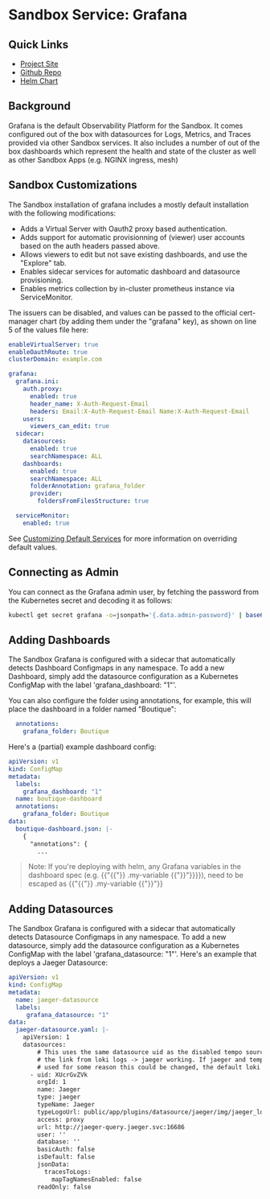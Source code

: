 # Sandbox Service: Grafana

## Quick Links
* [Project Site](https://grafana.com/)
* [Github Repo](https://github.com/grafana/grafana)
* [Helm Chart](https://github.com/grafana/helm-charts/tree/main/charts/grafana)

## Background
Grafana is the default Observability Platform for the Sandbox. It comes configured out of the box with datasources
for Logs, Metrics, and Traces provided via other Sandbox services. It also includes a number of out of the box
dashboards which represent the health and state of the cluster as well as other Sandbox Apps (e.g. NGINX ingress, mesh)

## Sandbox Customizations
The Sandbox installation of grafana includes a mostly default installation with the following modifications:

* Adds a Virtual Server with Oauth2 proxy based authentication.
* Adds support for automatic provisionning of (viewer) user accounts based on the auth headers passed above.
* Allows viewers to edit but not save existing dashboards, and use the "Explore" tab.
* Enables sidecar services for automatic dashboard and datasource provisioning.
* Enables metrics collection by in-cluster prometheus instance via ServiceMonitor.

The issuers can be disabled, and values can be passed to the official cert-manager chart (by adding them under the "grafana" key),
as shown on line 5 of the values file here:

```yaml
enableVirtualServer: true
enableOauthRoute: true
clusterDomain: example.com

grafana:
  grafana.ini:
    auth.proxy:
      enabled: true
      header_name: X-Auth-Request-Email
      headers: Email:X-Auth-Request-Email Name:X-Auth-Request-Email
    users:
      viewers_can_edit: true
  sidecar:
    datasources:
      enabled: true
      searchNamespace: ALL
    dashboards:
      enabled: true
      searchNamespace: ALL
      folderAnnotation: grafana_folder
      provider:
        foldersFromFilesStructure: true

  serviceMonitor:
    enabled: true
```

See [Customizing Default Services](../customization/default-services.md) for more information on overriding default values.

## Connecting as Admin
You can connect as the Grafana admin user, by fetching the password from the Kubernetes secret and decoding it as follows:

```bash
kubectl get secret grafana -o=jsonpath='{.data.admin-password}' | base64 -d
```


## Adding Dashboards
The Sandbox Grafana is configured with a sidecar that automatically detects Dashboard Configmaps in any namespace. To add a new
Dashboard, simply add the datasource configuration as a Kubernetes ConfigMap with the label 'grafana_dashboard: "1"'. 

You can also configure the folder using annotations, for example, this will place the dashboard in a folder named "Boutique": 

```yaml
  annotations:
    grafana_folder: Boutique
```

Here's a (partial) example dashboard config:

```yaml
apiVersion: v1
kind: ConfigMap
metadata:
  labels:
    grafana_dashboard: "1"
  name: boutique-dashboard
  annotations:
    grafana_folder: Boutique
data:
  boutique-dashboard.json: |-
    {
      "annotations": {
        ...
```

> Note: If you're deploying with helm, any Grafana variables in the dashboard spec (e.g. {{"{{"}} .my-variable {{"}}"}}}}), need to be escaped
> as {{"{{"}} .my-variable {{"}}"}}

## Adding Datasources
The Sandbox Grafana is configured with a sidecar that automatically detects Datasource Configmaps in any namespace. To add a new
datasource, simply add the datasource configuration as a Kubernetes ConfigMap with the label 'grafana_datasource: "1"'. Here's
an example that deploys a Jaeger Datasource:

```yaml
apiVersion: v1
kind: ConfigMap
metadata:
  name: jaeger-datasource
  labels:
     grafana_datasource: "1"
data:
  jaeger-datasource.yaml: |-
    apiVersion: 1
    datasources:
        # This uses the same datasource uid as the disabled tempo source to keep
        # the link from loki logs -> jaeger working. If jaeger and tempo were both
        # used for some reason this could be changed, the default loki datasource overriden etc.
      - uid: XUcrGvZVk
        orgId: 1
        name: Jaeger
        type: jaeger
        typeName: Jaeger
        typeLogoUrl: public/app/plugins/datasource/jaeger/img/jaeger_logo.svg
        access: proxy
        url: http://jaeger-query.jaeger.svc:16686
        user: ''
        database: ''
        basicAuth: false
        isDefault: false
        jsonData:
          tracesToLogs:
            mapTagNamesEnabled: false
        readOnly: false

```